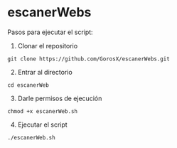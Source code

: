 # escanerWebs

Pasos para ejecutar el script:

1. Clonar el repositorio

```
git clone https://github.com/GorosX/escanerWebs.git
```

2. Entrar al directorio

```
cd escanerWeb
```

3. Darle permisos de ejecución

```
chmod +x escanerWeb.sh
```

4. Ejecutar el script

```
./escanerWeb.sh
```

